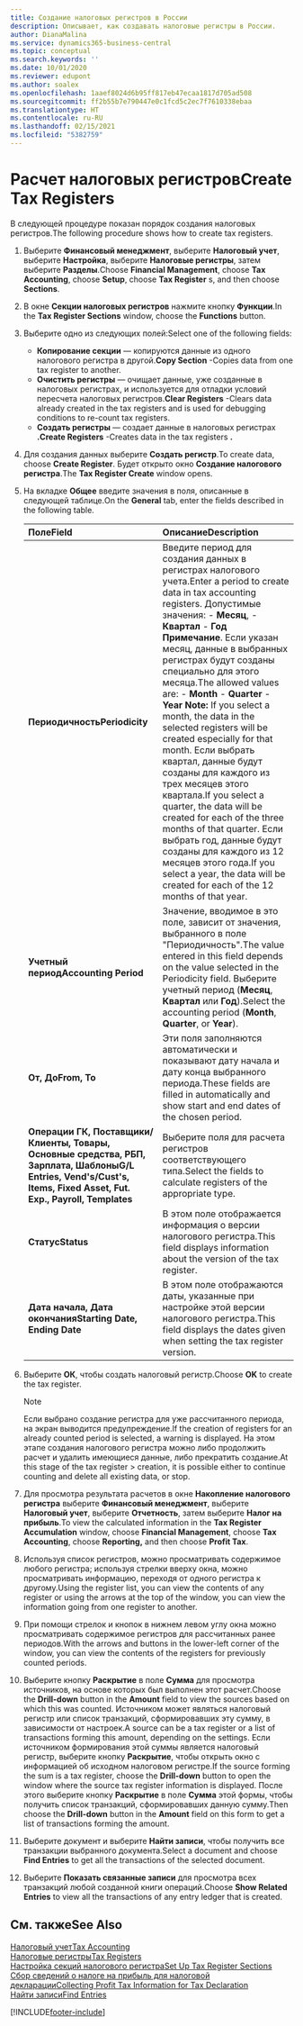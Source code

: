 ```yaml
---
title: Создание налоговых регистров в России
description: Описывает, как создавать налоговые регистры в России.
author: DianaMalina
ms.service: dynamics365-business-central
ms.topic: conceptual
ms.search.keywords: ''
ms.date: 10/01/2020
ms.reviewer: edupont
ms.author: soalex
ms.openlocfilehash: 1aaef8024d6b95ff817eb47ecaa1817d705ad508
ms.sourcegitcommit: ff2b55b7e790447e0c1fcd5c2ec7f7610338ebaa
ms.translationtype: HT
ms.contentlocale: ru-RU
ms.lasthandoff: 02/15/2021
ms.locfileid: "5382759"
---
```

# <a name="create-tax-registers"></a><span data-ttu-id="50d04-103">Расчет налоговых регистров</span><span class="sxs-lookup"><span data-stu-id="50d04-103">Create Tax Registers</span></span>

<span data-ttu-id="50d04-104">В следующей процедуре показан порядок создания налоговых регистров.</span><span class="sxs-lookup"><span data-stu-id="50d04-104">The following procedure shows how to create tax registers.</span></span>

1. <span data-ttu-id="50d04-105">Выберите **Финансовый менеджмент**, выберите **Налоговый учет**, выберите **Настройка**, выберите **Налоговые регистры**, затем выберите **Разделы**.</span><span class="sxs-lookup"><span data-stu-id="50d04-105">Choose **Financial Management**, choose **Tax Accounting**, choose **Setup**, choose **Tax Register** s, and then choose **Sections**.</span></span>

2. <span data-ttu-id="50d04-106">В окне **Секции налоговых регистров** нажмите кнопку **Функции**.</span><span class="sxs-lookup"><span data-stu-id="50d04-106">In the **Tax Register Sections** window, choose the **Functions** button.</span></span>

3. <span data-ttu-id="50d04-107">Выберите одно из следующих полей:</span><span class="sxs-lookup"><span data-stu-id="50d04-107">Select one of the following fields:</span></span>

   - <span data-ttu-id="50d04-108">**Копирование секции** — копируются данные из одного налогового регистра в другой.</span><span class="sxs-lookup"><span data-stu-id="50d04-108">**Copy Section** -Copies data from one tax register to another.</span></span>
   - <span data-ttu-id="50d04-109">**Очистить регистры** — очищает данные, уже созданные в налоговых регистрах, и используется для отладки условий пересчета налоговых регистров.</span><span class="sxs-lookup"><span data-stu-id="50d04-109">**Clear Registers** -Clears data already created in the tax registers and is used for debugging conditions to re-count tax registers.</span></span>
   - <span data-ttu-id="50d04-110">**Создать регистры** — создает данные в налоговых регистрах **.**</span><span class="sxs-lookup"><span data-stu-id="50d04-110">**Create Registers** -Creates data in the tax registers **.**</span></span>

4. <span data-ttu-id="50d04-111">Для создания данных выберите **Создать регистр**.</span><span class="sxs-lookup"><span data-stu-id="50d04-111">To create data, choose **Create Register**.</span></span> <span data-ttu-id="50d04-112">Будет открыто окно **Создание налогового регистра**.</span><span class="sxs-lookup"><span data-stu-id="50d04-112">The **Tax Register Create** window opens.</span></span>

5. <span data-ttu-id="50d04-113">На вкладке **Общее** введите значения в поля, описанные в следующей таблице.</span><span class="sxs-lookup"><span data-stu-id="50d04-113">On the **General** tab, enter the fields described in the following table.</span></span>

   | <span data-ttu-id="50d04-114">Поле</span><span class="sxs-lookup"><span data-stu-id="50d04-114">Field</span></span>                                                        | <span data-ttu-id="50d04-115">Описание</span><span class="sxs-lookup"><span data-stu-id="50d04-115">Description</span></span>                                                  |
   | :----------------------------------------------------------- | :----------------------------------------------------------- |
   | <span data-ttu-id="50d04-116">**Периодичность**</span><span class="sxs-lookup"><span data-stu-id="50d04-116">**Periodicity**</span></span>                                              | <span data-ttu-id="50d04-117">Введите период для создания данных в регистрах налогового учета.</span><span class="sxs-lookup"><span data-stu-id="50d04-117">Enter a period to create data in tax accounting registers.</span></span> <span data-ttu-id="50d04-118">Допустимые значения:   -   **Месяц**, -   **Квартал** -   **Год** **Примечание**. Если указан месяц, данные в выбранных регистрах будут созданы специально для этого месяца.</span><span class="sxs-lookup"><span data-stu-id="50d04-118">The allowed values are:   -   **Month** -   **Quarter** -   **Year** **Note:**      If you select a month, the data in the selected registers will be created especially for that month.</span></span> <span data-ttu-id="50d04-119">Если выбрать квартал, данные будут созданы для каждого из трех месяцев этого квартала.</span><span class="sxs-lookup"><span data-stu-id="50d04-119">If you select a quarter, the data will be created for each of the three months of that quarter.</span></span> <span data-ttu-id="50d04-120">Если выбрать год, данные будут созданы для каждого из 12 месяцев этого года.</span><span class="sxs-lookup"><span data-stu-id="50d04-120">If you select a year, the data will be created for each of the 12 months of that year.</span></span> |
   | <span data-ttu-id="50d04-121">**Учетный период**</span><span class="sxs-lookup"><span data-stu-id="50d04-121">**Accounting Period**</span></span>                                        | <span data-ttu-id="50d04-122">Значение, вводимое в это поле, зависит от значения, выбранного в поле "Периодичность".</span><span class="sxs-lookup"><span data-stu-id="50d04-122">The value entered in this field depends on the value selected in the Periodicity field.</span></span> <span data-ttu-id="50d04-123">Выберите учетный период (**Месяц**, **Квартал** или **Год**).</span><span class="sxs-lookup"><span data-stu-id="50d04-123">Select the accounting period (**Month**, **Quarter**, or **Year**).</span></span> |
   | <span data-ttu-id="50d04-124">**От, До**</span><span class="sxs-lookup"><span data-stu-id="50d04-124">**From, To**</span></span>                                                 | <span data-ttu-id="50d04-125">Эти поля заполняются автоматически и показывают дату начала и дату конца выбранного периода.</span><span class="sxs-lookup"><span data-stu-id="50d04-125">These fields are filled in automatically and show start and end dates of the chosen period.</span></span> |
   | <span data-ttu-id="50d04-126">**Операции ГК, Поставщики/Клиенты, Товары, Основные средства, РБП, Зарплата, Шаблоны**</span><span class="sxs-lookup"><span data-stu-id="50d04-126">**G/L Entries, Vend's/Cust's, Items, Fixed Asset, Fut. Exp., Payroll, Templates**</span></span> | <span data-ttu-id="50d04-127">Выберите поля для расчета регистров соответствующего типа.</span><span class="sxs-lookup"><span data-stu-id="50d04-127">Select the fields to calculate registers of the appropriate type.</span></span> |
   | <span data-ttu-id="50d04-128">**Статус**</span><span class="sxs-lookup"><span data-stu-id="50d04-128">**Status**</span></span>                                                   | <span data-ttu-id="50d04-129">В этом поле отображается информация о версии налогового регистра.</span><span class="sxs-lookup"><span data-stu-id="50d04-129">This field displays information about the version of the tax register.</span></span> |
   | <span data-ttu-id="50d04-130">**Дата начала, Дата окончания**</span><span class="sxs-lookup"><span data-stu-id="50d04-130">**Starting Date, Ending Date**</span></span>                               | <span data-ttu-id="50d04-131">В этом поле отображаются даты, указанные при настройке этой версии налогового регистра.</span><span class="sxs-lookup"><span data-stu-id="50d04-131">This field displays the dates given when setting the tax register version.</span></span> |

6. <span data-ttu-id="50d04-132">Выберите **ОК**, чтобы создать налоговый регистр.</span><span class="sxs-lookup"><span data-stu-id="50d04-132">Choose **OK** to create the tax register.</span></span>

    > [!NOTE]
    > <span data-ttu-id="50d04-133">Если выбрано создание регистра для уже рассчитанного периода, на экран выводится предупреждение.</span><span class="sxs-lookup"><span data-stu-id="50d04-133">If the creation of registers for an already counted period is selected, a warning is displayed.</span></span> <span data-ttu-id="50d04-134">На этом этапе создания налогового регистра можно либо продолжить расчет и удалить имеющиеся данные, либо прекратить создание.</span><span class="sxs-lookup"><span data-stu-id="50d04-134">At this stage of the tax register     > creation, it is possible either to continue counting and delete all existing data, or stop.</span></span>

7. <span data-ttu-id="50d04-135">Для просмотра результата расчетов в окне **Накопление налогового регистра** выберите **Финансовый менеджмент**, выберите **Налоговый учет**, выберите **Отчетность**, затем выберите **Налог на прибыль**.</span><span class="sxs-lookup"><span data-stu-id="50d04-135">To view the calculated information in the **Tax Register Accumulation** window, choose **Financial Management**, choose **Tax Accounting**, choose **Reporting,** and then choose **Profit Tax**.</span></span>

8. <span data-ttu-id="50d04-136">Используя список регистров, можно просматривать содержимое любого регистра; используя стрелки вверху окна, можно просматривать информацию, переходя от одного регистра к другому.</span><span class="sxs-lookup"><span data-stu-id="50d04-136">Using the register list, you can view the contents of any register or using the arrows at the top of the window, you can view the information going from one register to another.</span></span>

9. <span data-ttu-id="50d04-137">При помощи стрелок и кнопок в нижнем левом углу окна можно просматривать содержимое регистров для рассчитанных ранее периодов.</span><span class="sxs-lookup"><span data-stu-id="50d04-137">With the arrows and buttons in the lower-left corner of the window, you can view the contents of the registers for previously counted periods.</span></span>

10. <span data-ttu-id="50d04-138">Выберите кнопку **Раскрытие** в поле **Сумма** для просмотра источников, на основе которых был выполнен этот расчет.</span><span class="sxs-lookup"><span data-stu-id="50d04-138">Choose the **Drill-down** button in the **Amount** field to view the sources based on which this was counted.</span></span> <span data-ttu-id="50d04-139">Источником может являться налоговый регистр или список транзакций, сформировавших эту сумму, в зависимости от настроек.</span><span class="sxs-lookup"><span data-stu-id="50d04-139">A source can be a tax register or a list of transactions forming this amount, depending on the settings.</span></span> <span data-ttu-id="50d04-140">Если источником формирования этой суммы является налоговый регистр, выберите кнопку **Раскрытие**, чтобы открыть окно с информацией об исходном налоговом регистре.</span><span class="sxs-lookup"><span data-stu-id="50d04-140">If the source forming the sum is a tax register, choose the **Drill-down** button to open the window where the source tax register information is displayed.</span></span> <span data-ttu-id="50d04-141">После этого выберите кнопку **Раскрытие** в поле **Сумма** этой формы, чтобы получить список транзакций, сформировавших данную сумму.</span><span class="sxs-lookup"><span data-stu-id="50d04-141">Then choose the **Drill-down** button in the **Amount** field on this form to get a list of transactions forming the amount.</span></span>

11. <span data-ttu-id="50d04-142">Выберите документ и выберите **Найти записи**, чтобы получить все транзакции выбранного документа.</span><span class="sxs-lookup"><span data-stu-id="50d04-142">Select a document and choose **Find Entries** to get all the transactions of the selected document.</span></span>

12. <span data-ttu-id="50d04-143">Выберите **Показать связанные записи** для просмотра всех транзакций любой созданной книги операций.</span><span class="sxs-lookup"><span data-stu-id="50d04-143">Choose **Show Related Entries** to view all the transactions of any entry ledger that is created.</span></span>

## <a name="see-also"></a><span data-ttu-id="50d04-144">См. также</span><span class="sxs-lookup"><span data-stu-id="50d04-144">See Also</span></span>

[<span data-ttu-id="50d04-145">Налоговый учет</span><span class="sxs-lookup"><span data-stu-id="50d04-145">Tax Accounting</span></span>](Tax-Accounting.md)  
[<span data-ttu-id="50d04-146">Налоговые регистры</span><span class="sxs-lookup"><span data-stu-id="50d04-146">Tax Registers</span></span>](Tax-Registers.md)  
[<span data-ttu-id="50d04-147">Настройка секций налогового регистра</span><span class="sxs-lookup"><span data-stu-id="50d04-147">Set Up Tax Register Sections</span></span>](How-to-Set-Up-Tax-Register-Sections.md)  
[<span data-ttu-id="50d04-148">Сбор сведений о налоге на прибыль для налоговой декларации</span><span class="sxs-lookup"><span data-stu-id="50d04-148">Collecting Profit Tax Information for Tax Declaration</span></span>](Collecting-Profit-Tax-Information-for-Tax-Declaration.md)  
[<span data-ttu-id="50d04-149">Найти записи</span><span class="sxs-lookup"><span data-stu-id="50d04-149">Find Entries</span></span>](../../ui-find-entries.md)  


[!INCLUDE[footer-include](../../includes/footer-banner.md)]